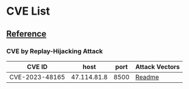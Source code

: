 # CVE List

## [Reference](https://github.com/jcifox/cve_list/issues)


### CVE by Replay-Hijacking Attack
| CVE ID         | host        | port | Attack Vectors                                                                        |
|----------------|-------------|------|---------------------------------------------------------------------------------------|
| CVE-2023-48165 | 47.114.81.8 | 8500 | [Readme](./Jiangxi_Colleges_Humanities%26Social_Sciences_Management_System/README.md) |

